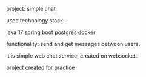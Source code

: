 project: simple chat


used technology stack:

java 17
spring boot
postgres
docker

functionality: send and get messages between users.

it is simple web chat service, created on websocket.

project created for practice

